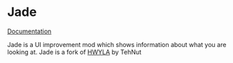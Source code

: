 # Jade

[Documentation](https://jademc.readthedocs.io/en/latest/)

Jade is a UI improvement mod which shows information about what you are looking at. Jade is a fork of [HWYLA](https://github.com/TehNut/HWYLA) by TehNut
